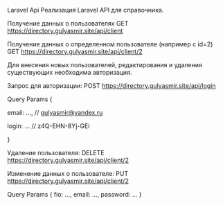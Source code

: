 Laravel Api
Pеализация Laravel API для справочника. 



Получение данных о пользователях 
GET  https://directory.gulyasmir.site/api/client



Получение данных о определенном пользователе (например с id=2)
GET  https://directory.gulyasmir.site/api/client/2



Для внесения новых пользователей, редактирования и удаления существующих необходима авторизация.

Запрос для авторизации:
POST  https://directory.gulyasmir.site/api/login

Query Params {

   email: ..., // gulyasmir@yandex.ru
   
   login: ...  // z4Q-EHN-8Yj-GEi
   
}



Удаление пользователя:
DELETE  https://directory.gulyasmir.site/api/client/2



Изменение данных о пользователе:
PUT  https://directory.gulyasmir.site/api/client/2

Query Params {
   fio: ...,
   email: ...,
   password: ...
}
